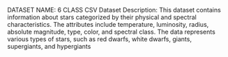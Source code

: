DATASET NAME: 6 CLASS CSV
Dataset Description: This dataset contains information about stars categorized by their physical and spectral characteristics. 
The attributes include temperature, luminosity, radius, absolute magnitude, type, color, and spectral class. 
The data represents various types of stars, such as red dwarfs, white dwarfs, giants, supergiants, and hypergiants
